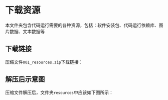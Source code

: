 # 下载资源
本文件夹包含代码运行需要的各种资源，包括：软件安装包、代码运行依赖库、图片数据、文本数据等

## 下载链接
压缩文件`001_resources.zip`下载链接：

## 解压后示意图
压缩文件解压后，文件夹`resources`中应该如下图所示：
![]()
